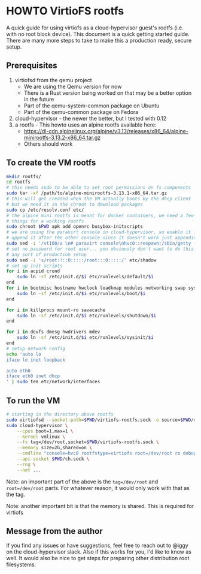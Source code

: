 # HOWTO VirtioFS rootfs

A quick guide for using virtiofs as a cloud-hypervisor guest's rootfs (i.e.
with no root block device). This document is a quick getting started guide.
There are many more steps to take to make this a production ready, secure
setup.

## Prerequisites

1. virtiofsd from the qemu project
   * We are using the Qemu version for now
   * There is a Rust version being worked on that may be a better option in the future
   * Part of the qemu-system-common package on Ubuntu
   * Part of the qemu-common package on Fedora
2. cloud-hypervisor - the newer the better, but I tested with 0.12
3. a rootfs - This howto uses an alpine rootfs available here:
   * https://dl-cdn.alpinelinux.org/alpine/v3.13/releases/x86_64/alpine-minirootfs-3.13.2-x86_64.tar.gz
   * Others should work

## To create the VM rootfs

```bash
mkdir rootfs/
cd rootfs
# this needs sudo to be able to set root permissions on fs components
sudo tar -xf /path/to/alpine-minirootfs-3.13.1-x86_64.tar.gz
# this will get created when the VM actually boots by the dhcp client
# but we need it in the chroot to download packages
sudo cp /etc/resolv.conf etc/
# the alpine mini rootfs is meant for docker containers, we need a few extra
# things for a working rootfs
sudo chroot $PWD apk add openrc busybox-initscripts
# we are using the paravirt console in cloud-hypervisor, so enable it in init
# append it after the other console since it doesn't work just appending it
sudo sed -i '/vt100/a \n# paravirt console\nhvc0::respawn:/sbin/getty -L hvc0 115200 vt100' etc/inittab
# set no password for root user... you obviously don't want to do this for
# any sort of production setup
sudo sed -i 's/root:!::0:::::/root:::0:::::/' etc/shadow
# set up init scripts
for i in acpid crond
    sudo ln -sf /etc/init.d/$i etc/runlevels/default/$i
end
for i in bootmisc hostname hwclock loadkmap modules networking swap sysctl syslog urandom
    sudo ln -sf /etc/init.d/$i etc/runlevels/boot/$i
end

for i in killprocs mount-ro savecache
    sudo ln -sf /etc/init.d/$i etc/runlevels/shutdown/$i
end

for i in devfs dmesg hwdrivers mdev
    sudo ln -sf /etc/init.d/$i etc/runlevels/sysinit/$i
end
# setup network config
echo 'auto lo
iface lo inet loopback

auto eth0
iface eth0 inet dhcp
' | sudo tee etc/network/interfaces

```

## To run the VM

```bash
# starting in the directory above rootfs
sudo virtiofsd --socket-path=$PWD/virtiofs-rootfs.sock -o source=$PWD/rootfs -o cache=none &
sudo cloud-hypervisor \
    --cpus boot=1,max=1 \
    --kernel vmlinux \
    --fs tag=/dev/root,socket=$PWD/virtiofs-rootfs.sock \
    --memory size=2G,shared=on \
    --cmdline "console=hvc0 rootfstype=virtiofs root=/dev/root ro debug" \
    --api-socket $PWD/ch.sock \
    --rng \
    --net ...
```

Note: an important part of the above is the `tag=/dev/root` and
`root=/dev/root` parts. For whatever reason, it would only work with that as
the tag.

Note: another important bit is that the memory is shared. This is required for
virtiofs

## Message from the author

If you find any issues or have suggestions, feel free to reach out to @iggy on
the cloud-hypervisor slack. Also if this works for you, I'd like to know as
well. It would also be nice to get steps for preparing other distribution root
filesystems.